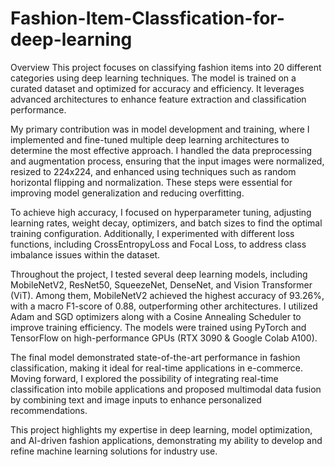 # Fashion-Item-Classfication-for-deep-learning
Overview
This project focuses on classifying fashion items into 20 different categories using deep learning techniques. The model is trained on a curated dataset and optimized for accuracy and efficiency. It leverages advanced architectures to enhance feature extraction and classification performance.

My primary contribution was in model development and training, where I implemented and fine-tuned multiple deep learning architectures to determine the most effective approach. I handled the data preprocessing and augmentation process, ensuring that the input images were normalized, resized to 224x224, and enhanced using techniques such as random horizontal flipping and normalization. These steps were essential for improving model generalization and reducing overfitting.

To achieve high accuracy, I focused on hyperparameter tuning, adjusting learning rates, weight decay, optimizers, and batch sizes to find the optimal training configuration. Additionally, I experimented with different loss functions, including CrossEntropyLoss and Focal Loss, to address class imbalance issues within the dataset.

Throughout the project, I tested several deep learning models, including MobileNetV2, ResNet50, SqueezeNet, DenseNet, and Vision Transformer (ViT). Among them, MobileNetV2 achieved the highest accuracy of 93.26%, with a macro F1-score of 0.88, outperforming other architectures. I utilized Adam and SGD optimizers along with a Cosine Annealing Scheduler to improve training efficiency. The models were trained using PyTorch and TensorFlow on high-performance GPUs (RTX 3090 & Google Colab A100).

The final model demonstrated state-of-the-art performance in fashion classification, making it ideal for real-time applications in e-commerce. Moving forward, I explored the possibility of integrating real-time classification into mobile applications and proposed multimodal data fusion by combining text and image inputs to enhance personalized recommendations.

This project highlights my expertise in deep learning, model optimization, and AI-driven fashion applications, demonstrating my ability to develop and refine machine learning solutions for industry use.
